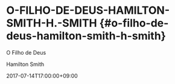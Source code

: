 # O-FILHO-DE-DEUS-HAMILTON-SMITH-H.-SMITH {#o-filho-de-deus-hamilton-smith-h-smith}

O Filho de Deus

Hamilton Smith

2017-07-14T17:00:00+09:00
